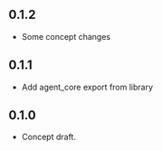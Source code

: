 ## 0.1.2

 - Some concept changes

## 0.1.1

 - Add agent_core export from library

## 0.1.0

- Concept draft.
